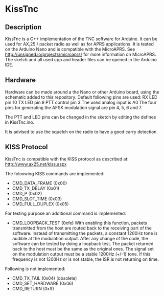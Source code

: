 # KissTnc #

## Description ##
KissTnc is a C++ implementation of the TNC software for Arduino. It can be used for AX,25 / packet radio as well as for APRS applications. It is tested on the Arduino Nano and is compatible with the MicroAPRS. See http://unsigned.io/projects/microaprs/ for more information on MicroAPRS. The sketch and all used cpp and header files can be opened in the Arduino IDE.

## Hardware ##
Hardware can be made around a the Nano or other Arduino board, using the schematic added to this repository.
Default following pins are used:
 RX LED pin 10 
 TX LED pin 9
 PTT control pin 3
 The used analog input is A0
 The four pins for generating the AFSK modulation signal are pin 4, 5, 6 and 7.

The PTT and LED pins can be changed in the sketch by editing the defines in KissTnc.ino.

It is advised to use the squelch on the radio to have a good carry detection.

## KISS Protocol ##
KissTnc is compatible with the KISS protocol as described at:
http://www.ax25.net/kiss.aspx

The foloowing KISS commands are implemented:
*   CMD_DATA_FRAME (0x00)
*   CMD_TX_DELAY (0x01)
*   CMD_P (0x02)
*   CMD_SLOT_TIME (0x03)
*   CMD_FULL_DUPLEX (0x05)
	
For testing purpose an additional command is implemented:
*   CMD_LOOPBACK_TEST (0xfe) With enabling this function, packets transmitted from the host are routed back to the receiving part of the software. Instead of transmitting the packets, a constant 1200Hz tone is audible at the modulation output. After any change of the code, the software can be tested by doing a loopback test. The packet returned back to the host must be the same as the original ones. The signal set on the modulation output must be a stable 1200Hz (+/-1) tone. If this frequency is not 1200Hz or is not stable, the ISR is not returning on time.

Following is not implemented:
*   CMD_TX_TAIL (0x04) (obsolete)
*   CMD_SET_HARDWARE (0x06)
*   CMD_RETURN (0xff)
